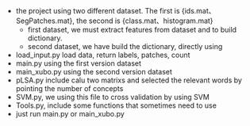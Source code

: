 - the project using two different dataset. The first is {ids.mat、SegPatches.mat}, the second is {class.mat、histogram.mat}
    - first dataset, we must extract features from dataset and to build dictionary.
    - second dataset, we have build the dictionary, directly using
- load_input.py load data, return labels, patches, count
- main.py using the first version dataset
- main_xubo.py using the second version dataset
- pLSA.py include calu two matrixs and selected the relevant words by pointing the number of concepts
- SVM.py, we using this file to cross validation by using SVM
- Tools.py, include some functions that sometimes need to use
- just run main.py or main_xubo.py